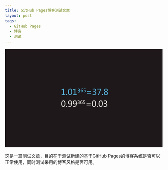 ```yaml
---
title: GitHub Pages博客测试文章
layout: post
tags:
  - GitHub Pages
  - 博客
  - 测试
---
```


<span class="img-900">![](/media/files/2013/04/02/fighting.jpg "每天努力")</span>

这是一篇测试文章，目的在于测试新建的基于GitHub Pages的博客系统是否可以正常使用，同时测试采用的博客风格是否可用。